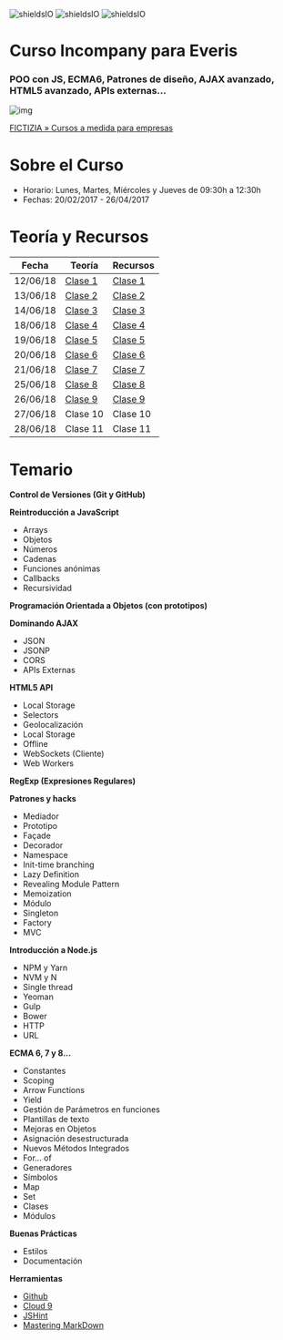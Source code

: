 ![shieldsIO](https://img.shields.io/github/issues/Fictizia/Curso-JS-Avanzado-para-desarrolladores-Front-end_ed2.svg)
![shieldsIO](https://img.shields.io/github/forks/Fictizia/Curso-JS-Avanzado-para-desarrolladores-Front-end_ed2.svg)
![shieldsIO](https://img.shields.io/github/stars/Fictizia/Curso-JS-Avanzado-para-desarrolladores-Front-end_ed2.svg)

# Curso Incompany para Everis
### POO con JS, ECMA6, Patrones de diseño, AJAX avanzado, HTML5 avanzado, APIs externas...

![img](https://www.fictizia.com/img/sharing-FICTIZIA.jpg)

[FICTIZIA » Cursos a medida para empresas](https://www.fictizia.com/formacion-empresas)

Sobre el Curso
=================
* Horario: Lunes, Martes, Miércoles y Jueves de 09:30h a 12:30h
* Fechas: 20/02/2017 - 26/04/2017

Teoría y Recursos
=================
Fecha | Teoría | Recursos
------------ | ------------ | -------------
12/06/18 | [Clase 1](teoria/clase1.md) | [Clase 1](recursos/clase1.md)
13/06/18 | [Clase 2](teoria/clase2.md) | [Clase 2](recursos/clase2.md)
14/06/18 | [Clase 3](teoria/clase3.md) | [Clase 3](recursos/clase3.md)
18/06/18 | [Clase 4](teoria/clase4.md) | [Clase 4](recursos/clase4.md)
19/06/18 | [Clase 5](teoria/clase5.md) | [Clase 5](recursos/clase5.md)
20/06/18 | [Clase 6](teoria/clase6.md) | [Clase 6](recursos/clase6.md)
21/06/18 | [Clase 7](teoria/clase7.md) | [Clase 7](recursos/clase7.md)
25/06/18 | [Clase 8](teoria/clase8.md) | [Clase 8](recursos/clase8.md)
26/06/18 | [Clase 9](teoria/clase9.md) | [Clase 9](recursos/clase9.md)
27/06/18 | Clase 10 | Clase 10
28/06/18 | Clase 11 | Clase 11


Temario
=================

**Control de Versiones (Git y GitHub)**

**Reintroducción a JavaScript**
* Arrays
* Objetos
* Números
* Cadenas
* Funciones anónimas
* Callbacks
* Recursividad

**Programación Orientada a Objetos (con prototipos)**

**Dominando AJAX**
* JSON
* JSONP
* CORS
* APIs Externas

**HTML5 API**
* Local Storage
* Selectors
* Geolocalización
* Local Storage
* Offline
* WebSockets (Cliente)
* Web Workers

**RegExp (Expresiones Regulares)**

**Patrones y hacks**
* Mediador
* Prototipo
* Façade
* Decorador
* Namespace
* Init-time branching
* Lazy Definition
* Revealing Module Pattern
* Memoization
* Módulo
* Singleton
* Factory
* MVC

**Introducción a Node.js**
* NPM y Yarn
* NVM y N
* Single thread
* Yeoman
* Gulp
* Bower
* HTTP
* URL

**ECMA 6, 7 y 8...**
* Constantes
* Scoping
* Arrow Functions
* Yield
* Gestión de Parámetros en funciones
* Plantillas de texto
* Mejoras en Objetos
* Asignación desestructurada
* Nuevos Métodos Integrados
* For... of
* Generadores
* Símbolos
* Map
* Set
* Clases
* Módulos

**Buenas Prácticas**
* Estilos
* Documentación

**Herramientas**
* [Github](https://github.com/)
* [Cloud 9](https://c9.io/ulisesgascon)
* [JSHint](http://www.jshint.com/)
* [Mastering MarkDown](https://guides.github.com/features/mastering-markdown/)